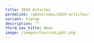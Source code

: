 ```yaml
---
title: 2024 Articles
permalink: /about/news/2024-articles/
variant: tiptap
description: ""
third_nav_title: News
image: /images/FaviconLight.png
---
```

